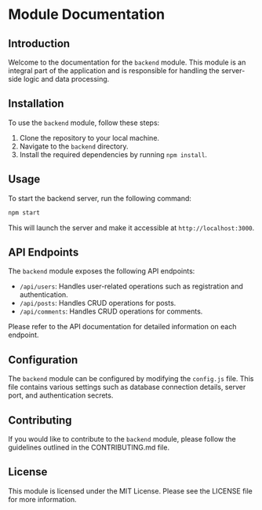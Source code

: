 # Module Documentation

## Introduction
Welcome to the documentation for the `backend` module. This module is an integral part of the application and is responsible for handling the server-side logic and data processing.

## Installation
To use the `backend` module, follow these steps:

1. Clone the repository to your local machine.
2. Navigate to the `backend` directory.
3. Install the required dependencies by running `npm install`.

## Usage
To start the backend server, run the following command:

```bash
npm start
```

This will launch the server and make it accessible at `http://localhost:3000`.

## API Endpoints
The `backend` module exposes the following API endpoints:

- `/api/users`: Handles user-related operations such as registration and authentication.
- `/api/posts`: Handles CRUD operations for posts.
- `/api/comments`: Handles CRUD operations for comments.

Please refer to the API documentation for detailed information on each endpoint.

## Configuration
The `backend` module can be configured by modifying the `config.js` file. This file contains various settings such as database connection details, server port, and authentication secrets.

## Contributing
If you would like to contribute to the `backend` module, please follow the guidelines outlined in the CONTRIBUTING.md file.

## License
This module is licensed under the MIT License. Please see the LICENSE file for more information.
